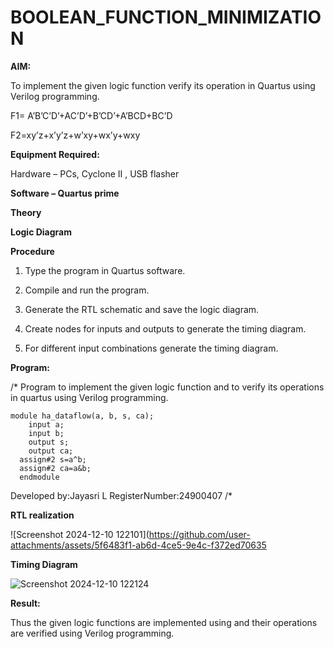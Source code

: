 # BOOLEAN_FUNCTION_MINIMIZATION

**AIM:**

To implement the given logic function verify its operation in Quartus using Verilog programming.

F1= A’B’C’D’+AC’D’+B’CD’+A’BCD+BC’D 

F2=xy’z+x’y’z+w’xy+wx’y+wxy

**Equipment Required:**

Hardware – PCs, Cyclone II , USB flasher

**Software – Quartus prime**

**Theory**

**Logic Diagram**

**Procedure**

1.	Type the program in Quartus software.

2.	Compile and run the program.

3.	Generate the RTL schematic and save the logic diagram.

4.	Create nodes for inputs and outputs to generate the timing diagram.

5.	For different input combinations generate the timing diagram.


**Program:**


/* Program to implement the given logic function and to verify its operations in quartus using Verilog programming.
``` 
module ha_dataflow(a, b, s, ca); 
    input a; 
    input b; 
    output s; 
    output ca; 
  assign#2 s=a^b; 
  assign#2 ca=a&b;
  endmodule
```

Developed by:Jayasri L
RegisterNumber:24900407
/*


**RTL realization**

![Screenshot 2024-12-10 122101](https://github.com/user-attachments/assets/5f6483f1-ab6d-4ce5-9e4c-f372ed70635

**Timing Diagram**

![Screenshot 2024-12-10 122124](https://github.com/user-attachments/assets/911516d5-91e2-4a4c-b93d-94ccb19bc7aa)

**Result:**

Thus the given logic functions are implemented using and their operations are verified using Verilog programming.

